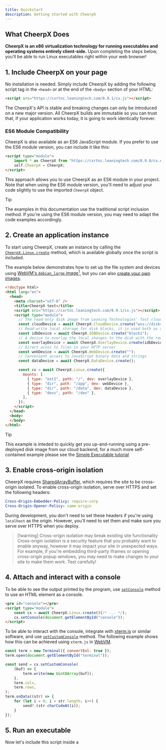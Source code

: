 ```yaml
---
title: Quickstart
description: Getting started with CheerpX
---
```


## What CheerpX Does

**CheerpX is an x86 virtualization technology for running executables and operating systems entirely client-side.** Upon completing the steps below, you’ll be able to run Linux executables right within your web browser!

## 1. Include CheerpX on your page

No installation is needed. Simply include CheerpX by adding the following script tag in the `<head>` or at the end of the `<body>` section of your HTML:

```html
<script src="https://cxrtnc.leaningtech.com/0.9.1/cx.js"></script>
```

The CheerpX's API is stable and breaking changes can only be introduced on a new major version. All CheerpX builds are immutable so you can trust that, if your application works today, it is going to work identically forever.

### ES6 Module Compatibility

CheerpX is also available as an ES6 JavaScript module. If you prefer to use the ES6 module version, you can include it like this:

```html
<script type="module">
	import * as CheerpX from "https://cxrtnc.leaningtech.com/0.9.0/cx.esm.js";
	self.CheerpX = CheerpX;
</script>
```

This approach allows you to use CheerpX as an ES6 module in your project. Note that when using the ES6 module version, you'll need to adjust your code slightly to use the imported `CheerpX` object.

> [!tip]
> The examples in this documentation use the traditional script inclusion method. If you're using the ES6 module version, you may need to adapt the code examples accordingly.

## 2. Create an application instance

To start using CheerpX, create an instance by calling the [`CheerpX.Linux.create`](/docs/reference/CheerpX-Linux-create) method, which is available globally once the script is included.

The example below demonstrates how to set up the file system and devices using [WebVM's `debian_large` image](https://github.com/leaningtech/webvm/blob/main/dockerfiles/debian_large)[^compat], but you can also [create your own images](/docs/guides/custom-devices).

```html
<!doctype html>
<html lang="en">
  <head>
    <meta charset="utf-8" />
    <title>CheerpX test</title>
    <script src="https://cxrtnc.leaningtech.com/0.9.1/cx.js"></script>
    <script type="module">
      // The read-only disk image from Leaning Technologies' fast cloud backend
      const cloudDevice = await CheerpX.CloudDevice.create("wss://disks.webvm.io/debian_large_20230522_5044875331.ext2");
      // Read-write local storage for disk blocks, it is used both as a cache and as persisteny writable storage
      const idbDevice = await CheerpX.IDBDevice.create("block1");
      // A device to overlay the local changes to the disk with the remote read-only image
      const overlayDevice = await CheerpX.OverlayDevice.create(idbDevice, cloudDevice);
      // Direct acces to files in your HTTP server
      const webDevice = await CheerpX.WebDevice.create("");
      // Convenient access to JavaScript binary data and strings
      const dataDevice = await CheerpX.DataDevice.create();

      const cx = await CheerpX.Linux.create({
        mounts: [
          { type: "ext2", path: "/", dev: overlayDevice },
          { type: "dir", path: "/app", dev: webDevice },
          { type: "dir", path: "/data", dev: dataDevice },
          { type: "devs", path: "/dev" },
        ],
      });
    </script>
  </head>
  <body>
  </body>
</html>
```

> [!tip]
> This example is inteded to quickly get you up-and-running using a pre-deployed disk image from our cloud backend, for a much more self-contained example please see the [Simple Executable tutorial](/docs/tutorials/simple-executable)

## 3. Enable cross-origin isolation

CheerpX requires [SharedArrayBuffer](https://developer.mozilla.org/en-US/docs/Web/JavaScript/Reference/Global_Objects/SharedArrayBuffer), which requires the site to be cross-origin isolated. To enable cross-origin isolation, serve over HTTPS and set the following headers:

```yaml
Cross-Origin-Embedder-Policy: require-corp
Cross-Origin-Opener-Policy: same-origin
```

During development, you don't need to set these headers if you're using `localhost` as the origin. However, you'll need to set them and make sure you serve over HTTPS when you deploy.

> [!warning] Cross-origin isolation may break existing site functionality
> Cross-origin isolation is a security feature that you probably want to enable anyway, however it may impact your site in unexpected ways. For example, if you're embedding third-party iframes or opening cross-origin popup windows, you may need to make changes to your site to make them work. Test carefully!

## 4. Attach and interact with a console

To be able to see the output printed by the program, use [`setConsole`](/docs/reference/CheerpX-Linux-setConsole) method to use an HTML element as a console.

```html {1,4}
<pre id="console"></pre>
<script type="module">
	const cx = await CheerpX.Linux.create()(/* ... */);
	cx.setConsole(document.getElementById("console"));
</script>
```

To be able to interact with the console, integrate with [xterm.js](https://xtermjs.org/) or similar software, and use [`setCustomConsole`](/docs/reference/CheerpX-Linux-setCustomConsole) method. The following example shows how this can be achieved using `xterm.js` in [WebVM](https://webvm.io).

```js
const term = new Terminal({ convertEol: true });
term.open(document.getElementById("terminal"));

const send = cx.setCustomConsole(
	(buf) => {
		term.write(new Uint8Array(buf));
	},
	term.cols,
	term.rows,
);
term.onData((str) => {
	for (let i = 0; i < str.length; i++) {
		send?.(str.charCodeAt(i));
	}
});
```

## 5. Run an executable

Now let's include this script inside a <script type="module"> tag to [`run`](/docs/reference/CheerpX-Linux-run) bash using CheerpX!

```js
await cx.run("/bin/bash", ["--login"], {
	env: [
		"HOME=/home/user",
		"USER=user",
		"SHELL=/bin/bash",
		"EDITOR=vim",
		"LANG=en_US.UTF-8",
		"LC_ALL=C",
	],
	cwd: "/home/user",
	uid: 1000,
	gid: 1000,
});
```

Now you can interact with the console to run commands. 🎉

---

[^compat]: A virtual system image, such as `debian_large`, is a complete snapshot of an operating system's files and configurations. CheerpX uses this image to simulate a Linux environment within your browser, allowing it to execute applications as if they were running on a native Linux system.
